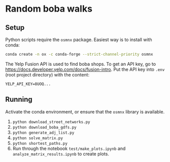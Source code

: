# Random boba walks

## Setup

Python scripts require the `osmnx` package. Easiest way is to install with conda:
```bash
conda create -n ox -c conda-forge --strict-channel-priority osmnx
```

The Yelp Fusion API is used to find boba shops. To get an API key, go to https://docs.developer.yelp.com/docs/fusion-intro. Put the API key into `.env` (root project directory) with the content:
```.env
YELP_API_KEY=8UOQ...
```

## Running

Activate the conda environment, or ensure that the `osmnx` library is available.

1. `python download_street_networks.py`
2. `python download_boba_gdfs.py`
3. `python generate_adj_list.py`
4. `python solve_matrix.py`
5. `python shortest_paths.py`
6. Run through the notebook `test/make_plots.ipynb` and `analyze_matrix_results.ipynb` to create plots.
